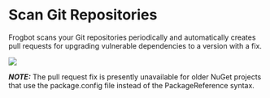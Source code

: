 # Scan Git Repositories

Frogbot scans your Git repositories periodically and automatically creates pull requests for upgrading vulnerable dependencies to a version with a fix.

![](../../../.gitbook/assets/fix-pr.png)

_**NOTE:**_ The pull request fix is presently unavailable for older NuGet projects that use the package.config file instead of the PackageReference syntax.

####

